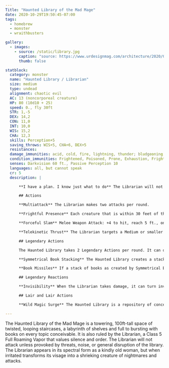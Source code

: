 ```yaml
---
Title: "Haunted Library of the Mad Mage"
date: 2020-10-29T19:50:45-07:00
tags:
  - homebrew
  - monster
  - wraithbusters

gallery:
  - images:
    - source: /static/library.jpg
      caption: "source: https://www.urdesignmag.com/architecture/2020/09/29/dujiangyan-zhongshuge-bookstore-china-xliving/"
      thumb: false

statblock:
  category: monster
  name: "Haunted Library / Librarian"
  size: medium
  type: undead
  alignment: chaotic evil
  AC: 13 (noncorporeal creature)
  HP: 80 (10d10 + 25)
  speed: 0., fly 30ft
  STR: 1,-5
  DEX: 14,2
  CON: 11,0
  INT: 10,0
  WIS: 15,2
  CHA: 12,3
  skills: Perception+5
  saving_throws: WIS+5, CHA+6, DEX+5
  resistances:
  damage_immunities: acid, cold, fire, lightning, thunder; bludgeoning, piercing, and slashing from nonmagical attacks
  condition_immunities: Frightened, Poisoned, Prone, Exhaustion, Frightened, Paralyzed, Grappled, Restrained (Except by a Confinement Stream)
  senses: Darkvision 60 ft., Passive Perception 10
  languages: all, but cannot speak
  cr: 5
  description: |

      **I have a plan. I know just what to do** The Librarian will not attack unless provoked by someone making noise or touching books. Anyone talking in the Library above a whisper will be warned once with a "Shhhh!" If the noise continues, the Librarian will attack. The Librarian will attack instantly if anyone makes a loud noise or disturbs any books. If the Librarian initiates combat, it will always use Frightful Presence first.

      ## Actions

      **Multiattack** The Librarian makes two attacks per round.

      **Frightful Presence** Each creature that is within 30 feet of the Librarian and aware of it must succeed on a DC 16 Wisdom saving throw or become frightened for 1 minute. A creature can repeat the saving throw at the end of each of its turns, ending the effect on itself on a success. If a creature's saving throw is successful or the effect ends for it, the creature is immune to the Librarian's  Frightful Presence for the next 24 hours.

      **Forceful Slam** Melee Weapon Attack: +4 to hit, reach 5 ft., one creature. Hit: 10 (3d6) force damage.

      **Telekinetic Thrust** The Librarian targets a Medium or smaller creature it can see within 30 feet of it. If the target weight 150 pounds or less, the Haunted Library makes a Charisma check contested by the target's Strength check. If the Haunted Library wins the contest, it hurls the target up to 30 feet in any direction, including upward. If the target then comes into contact with a hard surface or heavy object, the target takes 1d6 damage per 10 feet moved.

      ## Legendary Actions

      The Haunted Library takes 2 Legendary Actions per round. It can only use one at a time, and only at the end of another creature's turn.

      **Symmetrical Book Stacking** The Haunted Library creates a stack of 50 books on the ground. No human being would stack books this way.

      **Book Missiles** If a stack of books as created by Symmetrical Book Stacking contains 10 or more books, The Haunted Library can hurl up to 10 books from the stack up to 120 feet, targeting one creature it can see. The target makes a DC 13 Dexterity saving throw and takes (25) 10d4 points of bludgeoning damage on a failure, or half as much on a save.

      ## Legendary Reactions

      **Invisibility** When the Librarian takes damage, it can turn invisible, unless it is restrained by a Confinement Beam.

      ## Lair and Lair Actions

      **Wild Magic Surge** The Haunted Library is a repository of concentrated magical knowledge and arcane energy, and frequent bursts of wild magic create a dangerous, unpredictable environment. When in combat, [roll on this wild magic table]("https://www.dandwiki.com/wiki/Wild_Magic_Surge_Table,_Variant_(5e_Variant_Rule)") on initiative 20. The spell save DC is 13.

---
```


The Haunted Library of the Mad Mage is a towering, 100ft-tall space of twisted, looping staircases, a labyrinth of shelves and full to bursting with books on every topic conceivable. It is also ruled by the Librarian, a Class 5 Full Roaming Vapor that values silence and order. The Librarian will not attack unless provoked by threats, noise, or general disruption of the library. The Librarian appears in its spectral form as a kindly old woman, but when irritated transforms its visage into a shrieking creature of nightmares and attacks.

